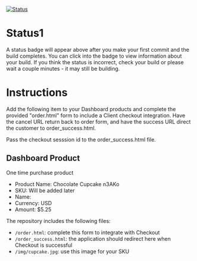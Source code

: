 [![Status](https://img.shields.io/badge/status-SUBMITTABLE%20COMMIT:%205982cdb62913bd7ed8a3969b29559843e1dfb8ee-brightgreen.svg)](https://github.com/crowdbotics-challenges/bakery_scaffold_NGQJGW9gHvNAcr2p/commit/5982cdb62913bd7ed8a3969b29559843e1dfb8ee)



# Status1

A status badge will appear above after you make your first commit and the build completes. You can click into the badge to view information about your build. If you think the status is incorrect, check your build or please wait a couple minutes - it may still be building.

# Instructions

Add the following item to your Dashboard products and complete the provided "order.html" form to include a Client checkout integration. Have the cancel URL return back to order form, and have the success URL direct the customer to order_success.html.

Pass the checkout sesssion id to the order_success.html file.

## Dashboard Product
One time purchase product
* Product Name: Chocolate Cupcake n3AKo
* SKU: Will be added later
* Name: 
* Currency: USD
* Amount: $5.25

The repository includes the following files:
* `/order.html`: complete this form to integrate with Checkout
* `/order_success.html`: the application should redirect here when Checkout is successful
* `/img/cupcake.jpg`: use this image for your SKU
